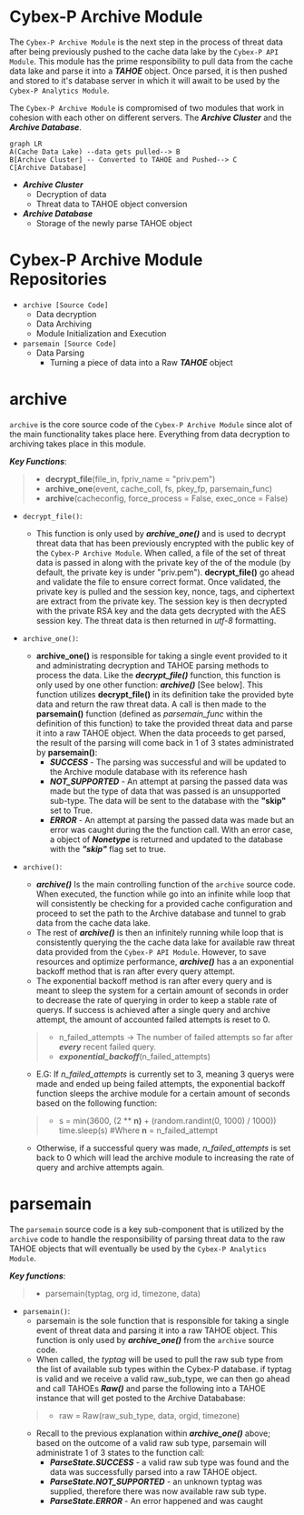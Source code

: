 ﻿# Cybex-P Archive Module
The `Cybex-P Archive Module` is the next step in the process of threat data after being previously pushed to the cache data lake by the `Cybex-P API Module`.  This module has the prime responsibility to pull data from the cache data lake and parse it into a ***TAHOE*** object. Once parsed, it is then pushed and stored to it's database server in which it will await to be used by the `Cybex-P Analytics Module`.

The `Cybex-P Archive Module` is compromised of two modules that work in cohesion with each other on different servers. The ***Archive Cluster*** and the ***Archive Database***.

```mermaid
graph LR
A(Cache Data Lake) --data gets pulled--> B
B[Archive Cluster] -- Converted to TAHOE and Pushed--> C
C[Archive Database]
```
- ***Archive Cluster*** 
	-  Decryption of data
	-  Threat data to TAHOE object conversion
- ***Archive Database***
	- Storage of the newly parse TAHOE object
# Cybex-P Archive Module Repositories
- `archive [Source Code]`
	- Data decryption
	- Data Archiving
	- Module Initialization and Execution
- `parsemain [Source Code]`
	-  Data Parsing
		- Turning a piece of data into a Raw ***TAHOE*** object

# archive

`archive` is the core source code of the `Cybex-P Archive Module`  since alot of the main functionality takes place here. Everything from data decryption to archiving takes place in this module.

***Key Functions***:
> -	**decrypt_file**(file_in, fpriv_name = "priv.pem")
> -	**archive_one**(event, cache_coll, fs, pkey_fp, parsemain_func)
> - **archive**(cacheconfig, force_process = False, exec_once = False)

- `decrypt_file()`: 
	- This function is only used by ***archive_one()*** and is used to decrypt threat data that has been previously encrypted with the public key of the `Cybex-P Archive Module`. When called, a file of the set of threat data is passed in along with the private key of the of the module (by default, the private key is under "priv.pem"). **decrypt_file()** go ahead and validate the file to ensure correct format. Once validated, the private key is pulled and the session key, nonce, tags, and ciphertext are extract from the private key. The session key is then decrypted with the private RSA key and the data gets decrypted with the AES session key. The threat data is then returned in *utf-8* formatting.
- `archive_one()`:
	- **archive_one()** is responsible for taking a single event provided to it and administrating decryption and  TAHOE parsing methods to process the data. Like the ***decrypt_file()*** function, this function is only used by one other function: ***archive()*** [See below]. This function utilizes **decrypt_file()** in its definition take the provided byte data and return the raw threat data. A call is then made to the **parsemain()** function (defined as *parsemain_func* within the definition of this function) to take the provided threat data and parse it into a raw TAHOE object. When the data proceeds to get parsed, the result of the parsing will come back in 1 of 3 states administrated by **parsemain()**:
		-	 ***SUCCESS*** - The parsing was successful and will be updated to the Archive module database with its reference hash
		-	***NOT_SUPPORTED*** - An attempt at parsing the passed data was made but the type of data that was passed is an unsupported sub-type. The data will be sent to the database with the **"skip"** set to True.
		-	***ERROR*** - An attempt at parsing the passed data was made but an error was caught during the the function call. With an error case, a object of ***Nonetype*** is returned and updated to the database with the ***"skip"*** flag set to true.
- `archive()`:
	- ***archive()*** Is the main controlling function of the `archive` source code. When executed, the function while go into an infinite while loop that will consistently be checking for a provided cache configuration and proceed to set the path to the Archive database and tunnel to grab data from the cache data lake. 
	- The rest of ***archive()*** is then an infinitely running while loop that is consistently querying the the cache data lake for available raw threat data provided from the `Cybex-P API Module`. However, to save resources and optimize performance, ***archive()*** has a an exponential backoff method that is ran after every query attempt. 
	- The exponential backoff method is ran after every query and is meant to sleep the system for a certain amount of seconds in order to decrease the rate of querying in order to keep a stable rate of querys. If success is achieved after a single query and archive attempt, the amount of accounted failed attempts is reset to 0.
	>	- n_failed_attempts -> The number of failed attempts so far after ***every*** recent failed query. 
	>	- ***exponential_backoff***(n_failed_attempts)
	
	-	E.G: If *n_failed_attempts* is currently set to 3, meaning 3 querys were made and ended up being failed attempts, the exponential backoff function sleeps the archive module for a certain amount of seconds based on the following function:
	>	-	s = min(3600, (2 ** **n)** + (random.randint(0, 1000) / 1000))
			time.sleep(s)
			#Where **n** = n_failed_attempt

	-	Otherwise, if a successful query was made, *n_failed_attempts* is set back to 0 which will lead the archive module to increasing the rate of query and archive attempts again. 

# parsemain
The `parsemain` source code is a key sub-component that is utilized by the `archive` code to handle the responsibility of parsing threat data to the raw TAHOE objects that will eventually be used by the `Cybex-P Analytics Module`.

***Key functions***:

> - parsemain(typtag, org id, timezone, data)

-	`parsemain()`:
	-	parsemain is the sole function that is responsible for taking a single event of threat data and parsing it into a raw TAHOE object.  This function is only used by ***archive_one()*** from the `archive` source code.
	-	When called, the *typtag* will be used to pull the raw sub type from the list of available sub types within the Cybex-P database. if typtag is valid and we receive a valid raw_sub_type, we can then go ahead and call TAHOEs ***Raw()***  and parse the following into a TAHOE instance that will get posted to the Archive Datababase:
	> -	raw  =  Raw(raw_sub_type, data, orgid, timezone)
	- Recall to the previous explanation within ***archive_one()*** above; based on the outcome of a valid raw sub type, parsemain will administrate 1 of 3 states to the function call:
		- ***ParseState.SUCCESS*** - a valid raw sub type was found and the data was successfully parsed into a raw TAHOE object.
		- ***ParseState.NOT_SUPPORTED*** - an unknown typtag was supplied, therefore there was now available raw sub type.
		- ***ParseState.ERROR*** - An error happened and was caught
